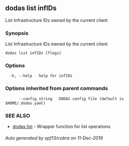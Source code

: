 ## dodas list infIDs

List Infrastructure IDs owned by the current client

### Synopsis

List Infrastructure IDs owned by the current client

```
dodas list infIDs [flags]
```

### Options

```
  -h, --help   help for infIDs
```

### Options inherited from parent commands

```
      --config string   DODAS config file (default is $HOME/.dodas.yaml)
```

### SEE ALSO

* [dodas list](dodas_list.md)	 - Wrapper function for list operations

###### Auto generated by spf13/cobra on 11-Dec-2019
